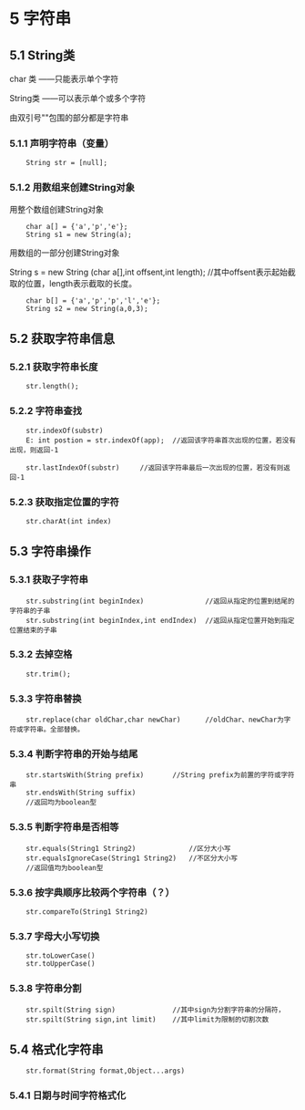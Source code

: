 # 5 字符串
## 5.1 String类
char 类		——只能表示单个字符

String类	——可以表示单个或多个字符

由双引号""包围的部分都是字符串
### 5.1.1 声明字符串（变量）
```
	String str = [null];
```
### 5.1.2 用数组来创建String对象
用整个数组创建String对象
```
	char a[] = {'a','p','e'};
	String s1 = new String(a);
```

用数组的一部分创建String对象

String s = new String (char a[],int offsent,int length);	//其中offsent表示起始截取的位置，length表示截取的长度。
```
	char b[] = {'a','p','p','l','e'};
	String s2 = new String(a,0,3);
```
## 5.2 获取字符串信息
### 5.2.1 获取字符串长度
```
	str.length();
```
### 5.2.2 字符串查找
```
	str.indexOf(substr)
	E: int postion = str.indexOf(app);	//返回该字符串首次出现的位置，若没有出现，则返回-1
```
```
	str.lastIndexOf(substr)		//返回该字符串最后一次出现的位置，若没有则返回-1
```
### 5.2.3 获取指定位置的字符
```
	str.charAt(int index)
```
## 5.3 字符串操作
### 5.3.1 获取子字符串
```
	str.substring(int beginIndex)				//返回从指定的位置到结尾的字符串的子串
	str.substring(int beginIndex,int endIndex)	//返回从指定位置开始到指定位置结束的子串
```
### 5.3.2 去掉空格
```
	str.trim();
```
### 5.3.3 字符串替换
```
	str.replace(char oldChar,char newChar)		//oldChar、newChar为字符或字符串。全部替换。
```
### 5.3.4 判断字符串的开始与结尾
```
	str.startsWith(String prefix)		//String prefix为前置的字符或字符串
	str.endsWith(String suffix)
	//返回均为boolean型
```
### 5.3.5 判断字符串是否相等
```
	str.equals(String1 String2)				//区分大小写
	str.equalsIgnoreCase(String1 String2)	//不区分大小写
	//返回值均为boolean型
```
### 5.3.6 按字典顺序比较两个字符串（？）
```
	str.compareTo(String1 String2)
```
### 5.3.7 字母大小写切换
```
	str.toLowerCase()
	str.toUpperCase()
```
### 5.3.8 字符串分割
```
	str.spilt(String sign)				//其中sign为分割字符串的分隔符，
	str.spilt(String sign,int limit)	//其中limit为限制的切割次数
```
## 5.4 格式化字符串
```
	str.format(String format,Object...args)
```

### 5.4.1 日期与时间字符格式化

